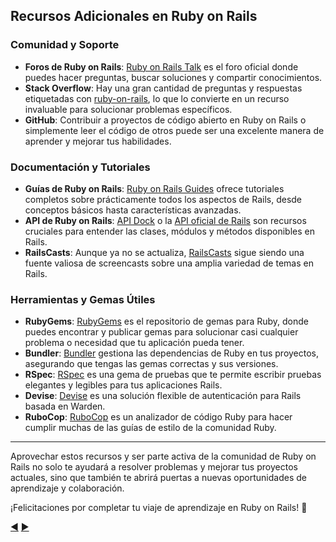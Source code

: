 ## Recursos Adicionales en Ruby on Rails

### Comunidad y Soporte

- **Foros de Ruby on Rails**: [Ruby on Rails Talk](https://discuss.rubyonrails.org/) es el foro oficial donde puedes hacer preguntas, buscar soluciones y compartir conocimientos.
- **Stack Overflow**: Hay una gran cantidad de preguntas y respuestas etiquetadas con [ruby-on-rails](https://stackoverflow.com/questions/tagged/ruby-on-rails), lo que lo convierte en un recurso invaluable para solucionar problemas específicos.
- **GitHub**: Contribuir a proyectos de código abierto en Ruby on Rails o simplemente leer el código de otros puede ser una excelente manera de aprender y mejorar tus habilidades.

### Documentación y Tutoriales

- **Guías de Ruby on Rails**: [Ruby on Rails Guides](https://guides.rubyonrails.org/) ofrece tutoriales completos sobre prácticamente todos los aspectos de Rails, desde conceptos básicos hasta características avanzadas.
- **API de Ruby on Rails**: [API Dock](https://apidock.com/rails) o la [API oficial de Rails](https://api.rubyonrails.org/) son recursos cruciales para entender las clases, módulos y métodos disponibles en Rails.
- **RailsCasts**: Aunque ya no se actualiza, [RailsCasts](http://railscasts.com/) sigue siendo una fuente valiosa de screencasts sobre una amplia variedad de temas en Rails.

### Herramientas y Gemas Útiles

- **RubyGems**: [RubyGems](https://rubygems.org/) es el repositorio de gemas para Ruby, donde puedes encontrar y publicar gemas para solucionar casi cualquier problema o necesidad que tu aplicación pueda tener.
- **Bundler**: [Bundler](https://bundler.io/) gestiona las dependencias de Ruby en tus proyectos, asegurando que tengas las gemas correctas y sus versiones.
- **RSpec**: [RSpec](https://rspec.info/) es una gema de pruebas que te permite escribir pruebas elegantes y legibles para tus aplicaciones Rails.
- **Devise**: [Devise](https://github.com/heartcombo/devise) es una solución flexible de autenticación para Rails basada en Warden.
- **RuboCop**: [RuboCop](https://rubocop.org/) es un analizador de código Ruby para hacer cumplir muchas de las guías de estilo de la comunidad Ruby.

---

Aprovechar estos recursos y ser parte activa de la comunidad de Ruby on Rails no solo te ayudará a resolver problemas y mejorar tus proyectos actuales, sino que también te abrirá puertas a nuevas oportunidades de aprendizaje y colaboración.

¡Felicitaciones por completar tu viaje de aprendizaje en Ruby on Rails! 🎉

[:arrow_backward:](28-Recursos.md) [:arrow_forward:](README.md)
